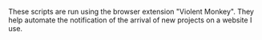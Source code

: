 These scripts are run using the browser extension "Violent Monkey". They help automate the notification of the arrival of new projects on a website I use.
